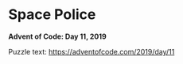 # Space Police

**Advent of Code: Day 11, 2019**

Puzzle text: <https://adventofcode.com/2019/day/11>

